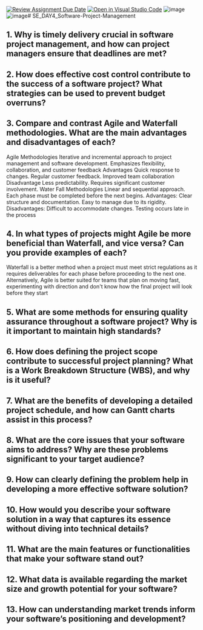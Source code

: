 [![Review Assignment Due Date](https://classroom.github.com/assets/deadline-readme-button-22041afd0340ce965d47ae6ef1cefeee28c7c493a6346c4f15d667ab976d596c.svg)](https://classroom.github.com/a/9pw6JKcu)
[![Open in Visual Studio Code](https://classroom.github.com/assets/open-in-vscode-2e0aaae1b6195c2367325f4f02e2d04e9abb55f0b24a779b69b11b9e10269abc.svg)](https://classroom.github.com/online_ide?assignment_repo_id=15647072&assignment_repo_type=AssignmentRepo)
![image](https://github.com/user-attachments/assets/870ebd0a-f82c-4f89-bac3-a424d80597b1)![image](https://github.com/user-attachments/assets/d354247b-8e4e-483e-85bf-9b4873a27187)# SE_DAY4_Software-Project-Management
## 1. Why is timely delivery crucial in software project management, and how can project managers ensure that deadlines are met?

## 2. How does effective cost control contribute to the success of a software project? What strategies can be used to prevent budget overruns?
## 3. Compare and contrast Agile and Waterfall methodologies. What are the main advantages and disadvantages of each?
Agile Methodologies
Iterative and incremental approach to project management and software development.
Emphasizes flexibility, collaboration, and customer feedback
Advantages
Quick response to changes.
Regular customer feedback.
Improved team collaboration
Disadvantage
Less predictability.
Requires significant customer involvement.
Water Fall Methodologies
    Linear and sequential approach.
     Each phase must be completed before the next begins.
 Advantages:
    Clear structure and documentation.
    Easy to manage due to its rigidity.
 Disadvantages:
     Difficult to accommodate changes.
     Testing occurs late in the process

## 4. In what types of projects might Agile be more beneficial than Waterfall, and vice versa? Can you provide examples of each?
Waterfall is a better method when a project must meet strict regulations as it requires deliverables for each phase before proceeding to the next one. Alternatively, Agile is better suited for teams that plan on moving fast, experimenting with direction and don't know how the final project will look before they start
## 5. What are some methods for ensuring quality assurance throughout a software project? Why is it important to maintain high standards?
## 6. How does defining the project scope contribute to successful project planning? What is a Work Breakdown Structure (WBS), and why is it useful?
## 7. What are the benefits of developing a detailed project schedule, and how can Gantt charts assist in this process?
## 8. What are the core issues that your software aims to address? Why are these problems significant to your target audience?
## 9. How can clearly defining the problem help in developing a more effective software solution?
## 10. How would you describe your software solution in a way that captures its essence without diving into technical details?
## 11. What are the main features or functionalities that make your software stand out?
## 12. What data is available regarding the market size and growth potential for your software?
## 13. How can understanding market trends inform your software’s positioning and development?
